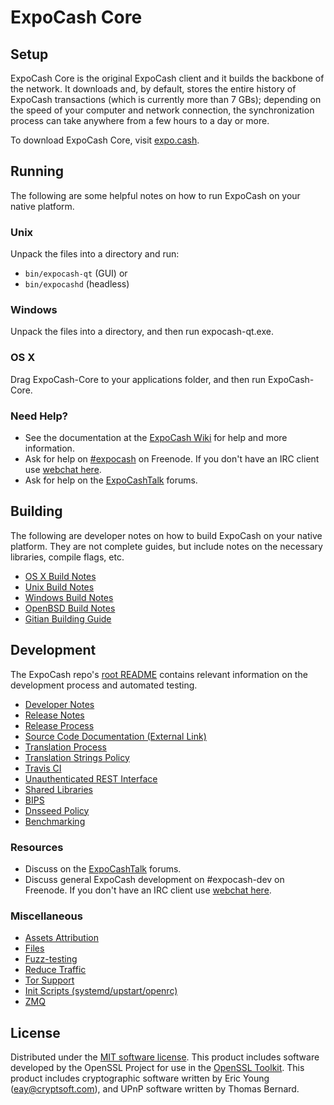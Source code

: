ExpoCash Core
=============

Setup
---------------------
ExpoCash Core is the original ExpoCash client and it builds the backbone of the network. It downloads and, by default, stores the entire history of ExpoCash transactions (which is currently more than 7 GBs); depending on the speed of your computer and network connection, the synchronization process can take anywhere from a few hours to a day or more.

To download ExpoCash Core, visit [expo.cash](https://expo.cash).

Running
---------------------
The following are some helpful notes on how to run ExpoCash on your native platform.

### Unix

Unpack the files into a directory and run:

- `bin/expocash-qt` (GUI) or
- `bin/expocashd` (headless)

### Windows

Unpack the files into a directory, and then run expocash-qt.exe.

### OS X

Drag ExpoCash-Core to your applications folder, and then run ExpoCash-Core.

### Need Help?

* See the documentation at the [ExpoCash Wiki](https://expocash.info/)
for help and more information.
* Ask for help on [#expocash](http://webchat.freenode.net?channels=expocash) on Freenode. If you don't have an IRC client use [webchat here](http://webchat.freenode.net?channels=expocash).
* Ask for help on the [ExpoCashTalk](https://expocashtalk.io/) forums.

Building
---------------------
The following are developer notes on how to build ExpoCash on your native platform. They are not complete guides, but include notes on the necessary libraries, compile flags, etc.

- [OS X Build Notes](build-osx.md)
- [Unix Build Notes](build-unix.md)
- [Windows Build Notes](build-windows.md)
- [OpenBSD Build Notes](build-openbsd.md)
- [Gitian Building Guide](gitian-building.md)

Development
---------------------
The ExpoCash repo's [root README](/README.md) contains relevant information on the development process and automated testing.

- [Developer Notes](developer-notes.md)
- [Release Notes](release-notes.md)
- [Release Process](release-process.md)
- [Source Code Documentation (External Link)](https://dev.visucore.com/expocash/doxygen/)
- [Translation Process](translation_process.md)
- [Translation Strings Policy](translation_strings_policy.md)
- [Travis CI](travis-ci.md)
- [Unauthenticated REST Interface](REST-interface.md)
- [Shared Libraries](shared-libraries.md)
- [BIPS](bips.md)
- [Dnsseed Policy](dnsseed-policy.md)
- [Benchmarking](benchmarking.md)

### Resources
* Discuss on the [ExpoCashTalk](https://expocashtalk.io/) forums.
* Discuss general ExpoCash development on #expocash-dev on Freenode. If you don't have an IRC client use [webchat here](http://webchat.freenode.net/?channels=expocash-dev).

### Miscellaneous
- [Assets Attribution](assets-attribution.md)
- [Files](files.md)
- [Fuzz-testing](fuzzing.md)
- [Reduce Traffic](reduce-traffic.md)
- [Tor Support](tor.md)
- [Init Scripts (systemd/upstart/openrc)](init.md)
- [ZMQ](zmq.md)

License
---------------------
Distributed under the [MIT software license](/COPYING).
This product includes software developed by the OpenSSL Project for use in the [OpenSSL Toolkit](https://www.openssl.org/). This product includes
cryptographic software written by Eric Young ([eay@cryptsoft.com](mailto:eay@cryptsoft.com)), and UPnP software written by Thomas Bernard.
